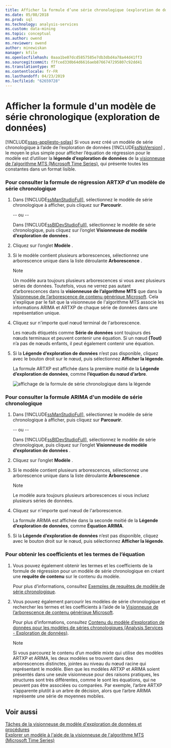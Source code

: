 ```yaml
---
title: Afficher la formule d’une série chronologique (exploration de données) de modèle | Microsoft Docs
ms.date: 05/08/2018
ms.prod: sql
ms.technology: analysis-services
ms.custom: data-mining
ms.topic: conceptual
ms.author: owend
ms.reviewer: owend
author: minewiskan
manager: kfile
ms.openlocfilehash: 0aaa1be07dcd5857585e7db3dbd4a78a44d41ff3
ms.sourcegitcommit: f7fced330b64d6616aeb8766747295807c92dd41
ms.translationtype: MT
ms.contentlocale: fr-FR
ms.lasthandoff: 04/23/2019
ms.locfileid: "62659728"
---
```

# <a name="view-the-formula-for-a-time-series-model-data-mining"></a>Afficher la formule d'un modèle de série chronologique (exploration de données)
[!INCLUDE[ssas-appliesto-sqlas](../../includes/ssas-appliesto-sqlas.md)]
  Si vous avez créé un modèle de série chronologique à l’aide de l’exploration de données [!INCLUDE[ssNoVersion](../../includes/ssnoversion-md.md)] , le moyen le plus simple pour afficher l’équation de régression pour le modèle est d’utiliser la **légende d’exploration de données** de la [visionneuse de l’algorithme MTS (Microsoft Time Series)](../../analysis-services/data-mining/browse-a-model-using-the-microsoft-time-series-viewer.md), qui présente toutes les constantes dans un format lisible.  
  
### <a name="to-view-the-artxp-regression-formula-for-a-time-series-model"></a>Pour consulter la formule de régression ARTXP d'un modèle de série chronologique  
  
1.  Dans [!INCLUDE[ssManStudioFull](../../includes/ssmanstudiofull-md.md)], sélectionnez le modèle de série chronologique à afficher, puis cliquez sur **Parcourir**.  
  
     -- ou --  
  
     Dans [!INCLUDE[ssBIDevStudioFull](../../includes/ssbidevstudiofull-md.md)], sélectionnez le modèle de série chronologique, puis cliquez sur l’onglet **Visionneuse de modèle d’exploration de données** .  
  
2.  Cliquez sur l’onglet **Modèle** .  
  
3.  Si le modèle contient plusieurs arborescences, sélectionnez une arborescence unique dans la liste déroulante **Arborescence** .  
  
    > [!NOTE]  
    >  Un modèle aura toujours plusieurs arborescences si vous avez plusieurs séries de données. Toutefois, vous ne verrez pas autant d’arborescences dans la **visionneuse de l’algorithme MTS** que dans la [Visionneuse de l’arborescence de contenu générique Microsoft](http://msdn.microsoft.com/library/751b4393-f6fd-48c1-bcef-bdca589ce34c). Cela s'explique par le fait que la visionneuse de l'algorithme MTS associe les informations ARIMA et ARTXP de chaque série de données dans une représentation unique.  
  
4.  Cliquez sur n'importe quel nœud terminal de l'arborescence.  
  
     Les nœuds étiquetés comme **Série de données** sont toujours des nœuds terminaux et peuvent contenir une équation. Si un nœud **(Tout)** n’a pas de nœuds enfants, il peut également contenir une équation.  
  
5.  Si la **Légende d’exploration de données** n’est pas disponible, cliquez avec le bouton droit sur le nœud, puis sélectionnez **Afficher la légende**.  
  
     La formule ARTXP est affichée dans la première moitié de la **Légende d’exploration de données**, comme **l’équation du nœud d’arbre**.  
  
     ![affichage de la formule de série chronologique dans la légende](../../analysis-services/data-mining/media/ssdm-timeserieslegend.png "affichage de la formule de série chronologique dans la légende")  
  
### <a name="to-view-the-arima-formula-for-a-time-series-model"></a>Pour consulter la formule ARIMA d'un modèle de série chronologique  
  
1.  Dans [!INCLUDE[ssManStudioFull](../../includes/ssmanstudiofull-md.md)], sélectionnez le modèle de série chronologique à afficher, puis cliquez sur **Parcourir**.  
  
     -- ou --  
  
     Dans [!INCLUDE[ssBIDevStudioFull](../../includes/ssbidevstudiofull-md.md)], sélectionnez le modèle de série chronologique, puis cliquez sur l’onglet **Visionneuse de modèle d’exploration de données** .  
  
2.  Cliquez sur l’onglet **Modèle** .  
  
3.  Si le modèle contient plusieurs arborescences, sélectionnez une arborescence unique dans la liste déroulante **Arborescence** .  
  
    > [!NOTE]  
    >  Le modèle aura toujours plusieurs arborescences si vous incluez plusieurs séries de données.  
  
4.  Cliquez sur n'importe quel nœud de l'arborescence.  
  
     La formule ARIMA est affichée dans la seconde moitié de la **Légende d’exploration de données**, comme **Équation ARIMA**.  
  
5.  Si la **Légende d’exploration de données** n’est pas disponible, cliquez avec le bouton droit sur le nœud, puis sélectionnez **Afficher la légende**.  
  
### <a name="to-get-the-coefficients-and-terms-for-the-equation"></a>Pour obtenir les coefficients et les termes de l’équation  
  
1.  Vous pouvez également obtenir les termes et les coefficients de la formule de régression pour un modèle de série chronologique en créant une **requête de contenu** sur le contenu du modèle.  
  
     Pour plus d’informations, consultez [Exemples de requêtes de modèle de série chronologique](../../analysis-services/data-mining/time-series-model-query-examples.md).  
  
2.  Vous pouvez également parcourir les modèles de série chronologique et rechercher les termes et les coefficients à l’aide de la [Visionneuse de l’arborescence de contenu générique Microsoft](http://msdn.microsoft.com/library/751b4393-f6fd-48c1-bcef-bdca589ce34c).  
  
     Pour plus d’informations, consultez [Contenu du modèle d’exploration de données pour les modèles de séries chronologiques &#40;Analysis Services - Exploration de données&#41;](../../analysis-services/data-mining/mining-model-content-for-time-series-models-analysis-services-data-mining.md).  
  
    > [!NOTE]  
    >  Si vous parcourez le contenu d’un modèle mixte qui utilise des modèles ARTXP et ARIMA, les deux modèles se trouvent dans des arborescences distinctes, jointes au niveau du nœud racine qui représentant le modèle. Bien que les modèles ARTXP et ARIMA soient présentés dans une seule visionneuse pour des raisons pratiques, les structures sont très différentes, comme le sont les équations, qui ne peuvent pas être associées ou comparées. Par exemple, l’arbre ARTXP s’apparente plutôt à un arbre de décision, alors que l’arbre ARIMA représente une série de moyennes mobiles.  
  
## <a name="see-also"></a>Voir aussi  
 [Tâches de la visionneuse de modèle d'exploration de données et procédures](../../analysis-services/data-mining/mining-model-viewer-tasks-and-how-tos.md)   
 [Explorer un modèle à l'aide de la visionneuse de l'algorithme MTS (Microsoft Time Series)](../../analysis-services/data-mining/browse-a-model-using-the-microsoft-time-series-viewer.md)  
  
  
